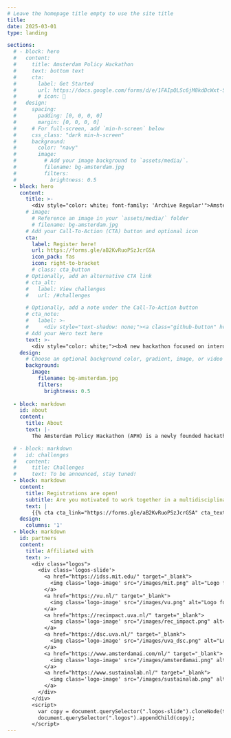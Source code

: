 ```yaml
---
# Leave the homepage title empty to use the site title
title:
date: 2025-03-01
type: landing

sections:
  # - block: hero
  #   content:
  #     title: Amsterdam Policy Hackathon
  #     text: bottom text
  #     cta:
  #       label: Get Started
  #       url: https://docs.google.com/forms/d/e/1FAIpQLSc6jM8kdDcWxt-Su7DlmraSccM4ZTA4pDgFGnEHH880IyugiA/viewform?usp=dialog
  #       # icon: 📝
  #   design:
  #     spacing:
  #       padding: [0, 0, 0, 0]
  #       margin: [0, 0, 0, 0]
  #     # For full-screen, add `min-h-screen` below
  #     css_class: "dark min-h-screen"
  #     background:
  #       color: "navy"
  #       image:
  #         # Add your image background to `assets/media/`.
  #         filename: bg-amsterdam.jpg
  #         filters:
  #           brightness: 0.5
  - block: hero
    content:
      title: >-
        <div style="color: white; font-family: 'Archive Regular'">Amsterdam Policy Hackathon</div>
      # image:
        # Reference an image in your `assets/media/` folder
        # filename: bg-amsterdam.jpg
      # Add your Call-To-Action (CTA) button and optional icon
      cta:
        label: Register here!
        url: https://forms.gle/aB2KvRuoPSzJcrGSA
        icon_pack: fas
        icon: right-to-bracket
        # class: cta_button
      # Optionally, add an alternative CTA link
      # cta_alt:
      #   label: View challenges
      #   url: /#challenges

      # Optionally, add a note under the Call-To-Action button
      # cta_note:
      #   label: >-
      #     <div style="text-shadow: none;"><a class="github-button" href="https://github.com/HugoBlox/hugo-blox-builder" data-icon="octicon-star" data-size="large" data-show-count="true" aria-label="Star">Star Hugo Blox Builder</a></div><div style="text-shadow: none;"><a class="github-button" href="https://github.com/wowchemy/starter-hugo-academic" data-icon="octicon-star" data-size="large" data-show-count="true" aria-label="Star">Star the Academic template</a></div>          
      # Add your Hero text here
      text: >-
        <div style="color: white;"><b>A new hackathon focused on interdisciplinary, data-driven policymaking.</b></div><!--Custom spacing--><div class="mb-3"></div><!--GitHub Button JS--><script async defer src="https://buttons.github.io/buttons.js"></script>   
    design:
      # Choose an optional background color, gradient, image, or video
      background:
        image:
          filename: bg-amsterdam.jpg
          filters:
            brightness: 0.5
  
  - block: markdown
    id: about
    content:
      title: About
      text: |-
        The Amsterdam Policy Hackathon (APH) is a newly founded hackathon event in Amsterdam, the Netherlands. During this 2.5 days competition event, students and young professionals form multidisciplinary teams to develop data-informed policies and/ or policy tools to help with solving the most pressing societal issues in Amsterdam or the Netherlands more broadly. The challenges are provided by both government and industry stakeholders. At the core, the event champions research and policy development at the interdisciplinary intersection between technology and society. The event is inspired by the MIT Policy Hackathon, which is a similar competition held annually at the Massachusetts Institute of Technology in Boston, US.

  # - block: markdown
  #   id: challenges
  #   content:
  #     title: Challenges
  #     text: To be announced, stay tuned!
  - block: markdown
    content:
      title: Registrations are open!
      subtitle: Are you motivated to work together in a multidisciplinary team of motivated peers to solve some of the most pressing challenges? Participate in the first Amsterdam Policy Hackathon! Register for the event and join us from **Friday evening, September 12, to 6PM CET on Sunday, September 14**!
      text: |
        {{% cta cta_link="https://forms.gle/aB2KvRuoPSzJcrGSA" cta_text="Register now!" cta_new_tab="true"%}}
    design:
      columns: '1'
  - block: markdown
    id: partners
    content:
      title: Affiliated with
      text: >-
        <div class="logos">
          <div class='logos-slide'>
            <a href="https://idss.mit.edu/" target="_blank">
              <img class='logo-image' src="/images/mit.png" alt="Logo for MIT Institute for Data, Systems, and Society (IDSS)" style="max-width: 350px; height: auto;">
            </a>
            <a href="https://vu.nl/" target="_blank">
              <img class='logo-image' src="/images/vu.png" alt="Logo for Vrije Universiteit (VU)" style="max-width: 350px; height: auto;">
            </a>
            <a href="https://recimpact.uva.nl/" target="_blank">
              <img class='logo-image' src="/images/rec_impact.png" alt="Logo for UvA Roeterseilandcampus Impact (REC Impact)" style="max-width: 350px; height: auto;">
            </a>
            <a href="https://dsc.uva.nl/" target="_blank">
              <img class='logo-image' src="/images/uva_dsc.png" alt="Logo for UvA Data Science Center" style="max-width: 350px; height: auto;">
            </a>
            <a href="https://www.amsterdamai.com/nl/" target="_blank">
              <img class='logo-image' src="/images/amsterdamai.png" alt="Logo for Amsterdam AI" style="max-width: 350px; height: auto;">
            </a>
            <a href="https://www.sustainalab.nl/" target="_blank">
              <img class='logo-image' src="/images/sustainalab.png" alt="Logo for Sustainalab" style="max-width: 350px; height: auto;">
            </a>
          </div>
        </div>
        <script>
          var copy = document.querySelector(".logos-slide").cloneNode(true);
          document.querySelector(".logos").appendChild(copy);
        </script>
---
```

